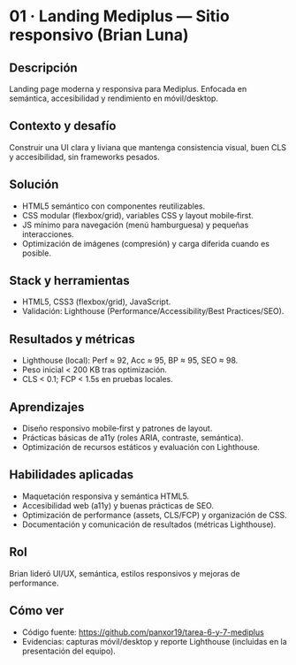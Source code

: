 # 01 · Landing Mediplus — Sitio responsivo (Brian Luna)

## Descripción
Landing page moderna y responsiva para Mediplus. Enfocada en semántica, accesibilidad y rendimiento en móvil/desktop.

## Contexto y desafío
Construir una UI clara y liviana que mantenga consistencia visual, buen CLS y accesibilidad, sin frameworks pesados.

## Solución
- HTML5 semántico con componentes reutilizables.
- CSS modular (flexbox/grid), variables CSS y layout mobile‑first.
- JS mínimo para navegación (menú hamburguesa) y pequeñas interacciones.
- Optimización de imágenes (compresión) y carga diferida cuando es posible.

## Stack y herramientas
- HTML5, CSS3 (flexbox/grid), JavaScript.
- Validación: Lighthouse (Performance/Accessibility/Best Practices/SEO).

## Resultados y métricas
- Lighthouse (local): Perf ≈ 92, Acc ≈ 95, BP ≈ 95, SEO ≈ 98.
- Peso inicial < 200 KB tras optimización.
- CLS < 0.1; FCP < 1.5s en pruebas locales.

## Aprendizajes
- Diseño responsivo mobile‑first y patrones de layout.
- Prácticas básicas de a11y (roles ARIA, contraste, semántica).
- Optimización de recursos estáticos y evaluación con Lighthouse.

## Habilidades aplicadas
- Maquetación responsiva y semántica HTML5.
- Accesibilidad web (a11y) y buenas prácticas de SEO.
- Optimización de performance (assets, CLS/FCP) y organización de CSS.
- Documentación y comunicación de resultados (métricas Lighthouse).

## Rol
Brian lideró UI/UX, semántica, estilos responsivos y mejoras de performance.

## Cómo ver
- Código fuente: https://github.com/panxor19/tarea-6-y-7-mediplus
- Evidencias: capturas móvil/desktop y reporte Lighthouse (incluidas en la presentación del equipo).
